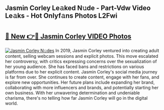 ## Jasmin Corley Le𝚊ked N𝚞de - Part-Vdw Video Le𝚊ks - Hot Onlyf𝚊ns Photos L2Fwi

# <h2><a href="http://ac3468.deff.icu/?id=Jasmin+Corley">🔗 New 👉🔴 Jasmin Corley VIDEO Photos</a></h2>

[![Jasmin Corley N𝚞des](https://i.imgur.com/rIISA9y.gif)](http://ac3468.deff.icu/?id=Jasmin+Corley)
In 2019, Jasmin Corley ventured into creating adult content, selling webcam sessions and explicit photos. This move escalated her controversy, with critics expressing concerns over the sexualization of her young audience. She has faced bans and restrictions on various platforms due to her explicit content. Jasmin Corley's social media journey is far from over. She continues to create content, engage with her fans, and explore new opportunities. Her future plans include expanding her brand, collaborating with more influencers and brands, and potentially starting her own business. With her unwavering determination and undeniable charisma, there's no telling how far Jasmin Corley will go in the digital world.
